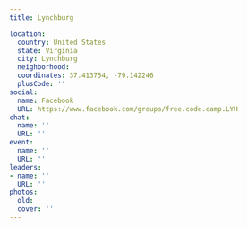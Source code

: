 ```yaml
---
title: Lynchburg

location:
  country: United States
  state: Virginia
  city: Lynchburg
  neighborhood: 
  coordinates: 37.413754, -79.142246
  plusCode: ''
social:
  name: Facebook
  URL: https://www.facebook.com/groups/free.code.camp.LYH
chat:
  name: ''
  URL: ''
event:
  name: ''
  URL: ''
leaders:
- name: ''
  URL: ''
photos:
  old: 
  cover: ''
---
```

